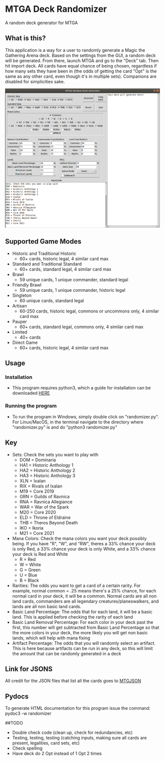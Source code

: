 # MTGA Deck Randomizer
A random deck generator for MTGA

## What is this?
This application is a way for a user to randomly generate a Magic the Gathering Arena deck. Based on the settings from the GUI, a random deck will be generated. From there, launch MTGA and go to the "Deck" tab. Then hit import deck. All cards have equal chance of being chosen, regardless if how many sets they have been in (the odds of getting the card "Opt" is the same as any other card, even though it's in multiple sets). Companions are disabled for simplicities sake.

![Example GUI](GUI.png?raw=true "GUI")

## Supported Game Modes
* Historic and Traditional Historic
	* 60+ cards, historic legal, 4 similar card max
* Standard and Traditional Standard
	* 60+ cards, standard legal, 4 similar card max
* Brawl
	* 59 unique cards, 1 unique commander, standard legal
* Friendly Brawl
	* 59 unique cards, 1 unique commander, historic legal
* Singleton
	* 60 unique cards, standard legal
* Artisan
	* 60-250 cards, historic legal, commons or uncommons only, 4 similar card max
* Pauper 
	* 60+ cards, standard legal, commons only, 4 similar card max
* Limited
	* 40+ cards
* Direct Game
	* 60+ cards, historic legal, 4 similar card max

## Usage
### Installation
* This program requires python3, which a guide for installation can be downloaded [HERE](https://wiki.python.org/moin/BeginnersGuide/Download)

### Running the program
* To run the program in Windows, simply double click on "randomizer.py". For Linux/MacOS, in the terminal navigate to the directory where "randomizer.py" is and do "python3 randomizer.py"

## Key
* Sets: Check the sets you want to play with
	* DOM = Dominaria
	* HA1 = Historic Anthology 1
	* HA2 = Historic Anthology 2
	* HA3 = Historic Anthology 3
	* XLN = Ixalan
	* RIX = Rivals of Ixalan
	* M19 = Core 2019
	* GRN = Guilds of Ravnica
	* RNA = Ravnica Allegiance
	* WAR = War of the Spark
	* M20 = Core 2020
	* ELD = Throne of Eldraine
	* THB = Theros Beyond Death
	* IKO = Ikoria
	* M21 = Core 2021
* Mana Colors: Check the mana colors you want your deck possibly being. If you have "R", "W", and "RW", theres a 33% chance your deck is only Red, a 33% chance your deck is only White, and a 33% chance your deck is Red and White
	* R = Red
	* W = White
	* G = Green
	* U = Blue
	* B = Black
* Rarities: The odds you want to get a card of a certain rarity. For example, normal common = .25 means there's a 25% chance, for each normal card in your deck, it will be a common. Normal cards are all non land cards, commanders are all legendary creatures/planeswalkers, and lands are all non basic land cards.
* Basic Land Percentage: The odds that for each land, it will be a basic land. This is applied before checking the rarity of each land
* Basic Land Removal Percentage: For each color in your deck past the first, this number will get subtracted from Basic Land Percentage so that the more colors in your deck, the more likely you will get non basic lands, which will help with mana fixing
* Artifact Percentage: The odds that you will randomly select an artifact. This is here because artifacts can be run in any deck, so this will limit the amount that can be randomly generated in a deck

## Link for JSONS
All credit for the JSON files that list all the cards goes to [MTGJSON](https://mtgjson.com/)

## Pydocs
To generate HTML documentation for this program issue the command: pydoc3 -w randomizer

##TODO
* Double check code (clean up, check for redundancies, etc)
* Testing, testing, testing (catching inputs, making sure all cards are present, legalities, card sets, etc)
* Check spelling
* Have deck do 2 Opt instead of 1 Opt 2 times
